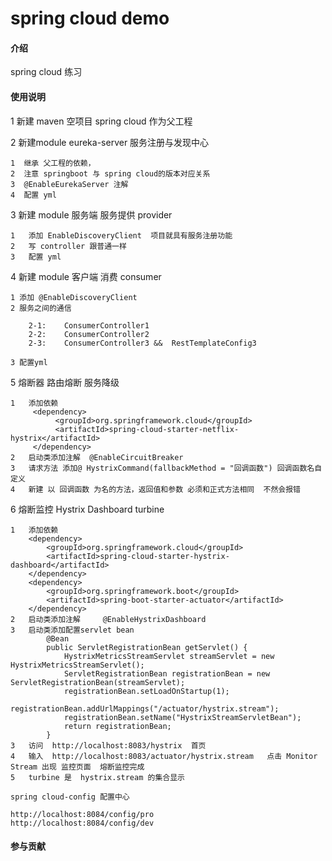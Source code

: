 # spring cloud demo

#### 介绍
spring cloud 练习


#### 使用说明



1 新建 maven 空项目  spring cloud 作为父工程

2 新建module  eureka-server 服务注册与发现中心
    
    1  继承 父工程的依赖，
    2  注意 springboot 与 spring cloud的版本对应关系
    3  @EnableEurekaServer 注解
    4  配置 yml  
    
3  新建 module 服务端 服务提供 provider
    
    1   添加 EnableDiscoveryClient  项目就具有服务注册功能
    2   写 controller 跟普通一样 
    3   配置 yml  
    

4  新建 module 客户端 消费 consumer

    1 添加 @EnableDiscoveryClient 
    2 服务之间的通信
    
        2-1:    ConsumerController1
        2-2:    ConsumerController2
        2-3:    ConsumerController3 &&  RestTemplateConfig3
        
    3 配置yml
    

5   熔断器 路由熔断  服务降级

    1   添加依赖  
         <dependency>
              <groupId>org.springframework.cloud</groupId>
              <artifactId>spring-cloud-starter-netflix-hystrix</artifactId>
         </dependency>      
    2   启动类添加注解  @EnableCircuitBreaker
    3   请求方法 添加@ HystrixCommand(fallbackMethod = "回调函数") 回调函数名自定义
    4   新建 以 回调函数 为名的方法，返回值和参数 必须和正式方法相同  不然会报错
    
6   熔断监控    Hystrix Dashboard   turbine

    1   添加依赖    
        <dependency>
        	<groupId>org.springframework.cloud</groupId>
        	<artifactId>spring-cloud-starter-hystrix-dashboard</artifactId>
        </dependency>
        <dependency>
        	<groupId>org.springframework.boot</groupId>
        	<artifactId>spring-boot-starter-actuator</artifactId>
        </dependency>
    2   启动类添加注解     @EnableHystrixDashboard
    3   启动类添加配置servlet bean 
            @Bean
            public ServletRegistrationBean getServlet() {
                HystrixMetricsStreamServlet streamServlet = new HystrixMetricsStreamServlet();
                ServletRegistrationBean registrationBean = new ServletRegistrationBean(streamServlet);
                registrationBean.setLoadOnStartup(1);
                registrationBean.addUrlMappings("/actuator/hystrix.stream");
                registrationBean.setName("HystrixStreamServletBean");
                return registrationBean;
            }
    3   访问  http://localhost:8083/hystrix  首页
    4   输入  http://localhost:8083/actuator/hystrix.stream   点击 Monitor Stream 出现 监控页面  熔断监控完成
    5   turbine 是  hystrix.stream 的集合显示
    
    spring cloud-config 配置中心
    
    http://localhost:8084/config/pro
    http://localhost:8084/config/dev
    

#### 参与贡献


